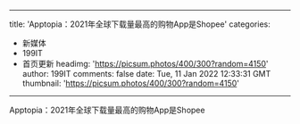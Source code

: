 
---
title: 'Apptopia：2021年全球下载量最高的购物App是Shopee'
categories: 
 - 新媒体
 - 199IT
 - 首页更新
headimg: 'https://picsum.photos/400/300?random=4150'
author: 199IT
comments: false
date: Tue, 11 Jan 2022 12:33:31 GMT
thumbnail: 'https://picsum.photos/400/300?random=4150'
---

<div>   
Apptopia：2021年全球下载量最高的购物App是Shopee  
</div>
            